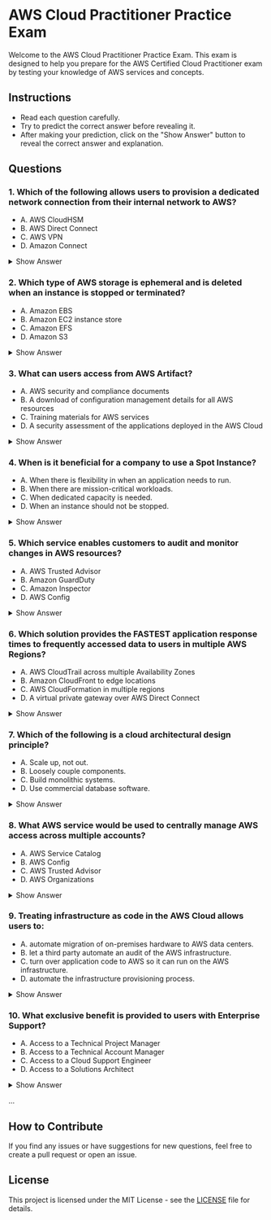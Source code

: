 # AWS Cloud Practitioner Practice Exam

Welcome to the AWS Cloud Practitioner Practice Exam. This exam is designed to help you prepare for the AWS Certified Cloud Practitioner exam by testing your knowledge of AWS services and concepts.

## Instructions

- Read each question carefully.
- Try to predict the correct answer before revealing it.
- After making your prediction, click on the "Show Answer" button to reveal the correct answer and explanation.

## Questions

### 1. Which of the following allows users to provision a dedicated network connection from their internal network to AWS?

- A. AWS CloudHSM
- B. AWS Direct Connect
- C. AWS VPN
- D. Amazon Connect

<details>
<summary>Show Answer</summary>
**Answer:** B. AWS Direct Connect

**Explanation:** AWS Direct Connect allows you to establish a dedicated network connection from your premises to AWS. It helps in reducing your network costs, increasing bandwidth throughput, and providing a more consistent network experience than Internet-based connections.
</details>

### 2. Which type of AWS storage is ephemeral and is deleted when an instance is stopped or terminated?

- A. Amazon EBS
- B. Amazon EC2 instance store
- C. Amazon EFS
- D. Amazon S3

<details>
<summary>Show Answer</summary>
**Answer:** B. Amazon EC2 instance store

**Explanation:** The instance store is temporary storage that is physically attached to the host computer for an EC2 instance. Data on the instance store is lost when the instance is stopped or terminated.
</details>

### 3. What can users access from AWS Artifact?

- A. AWS security and compliance documents
- B. A download of configuration management details for all AWS resources
- C. Training materials for AWS services
- D. A security assessment of the applications deployed in the AWS Cloud

<details>
<summary>Show Answer</summary>
**Answer:** A. AWS security and compliance documents

**Explanation:** AWS Artifact provides on-demand access to AWS’ security and compliance reports and select online agreements.
</details>

### 4. When is it beneficial for a company to use a Spot Instance?

- A. When there is flexibility in when an application needs to run.
- B. When there are mission-critical workloads.
- C. When dedicated capacity is needed.
- D. When an instance should not be stopped.

<details>
<summary>Show Answer</summary>
**Answer:** A. When there is flexibility in when an application needs to run.

**Explanation:** Spot Instances are ideal for applications that have flexible start and end times, or that can be interrupted without impacting business operations.
</details>

### 5. Which service enables customers to audit and monitor changes in AWS resources?

- A. AWS Trusted Advisor
- B. Amazon GuardDuty
- C. Amazon Inspector
- D. AWS Config

<details>
<summary>Show Answer</summary>
**Answer:** D. AWS Config

**Explanation:** AWS Config enables you to assess, audit, and evaluate the configurations of your AWS resources. It helps you to monitor and record your AWS resource configurations and automate the evaluation of recorded configurations against desired configurations.
</details>

### 6. Which solution provides the FASTEST application response times to frequently accessed data to users in multiple AWS Regions?

- A. AWS CloudTrail across multiple Availability Zones
- B. Amazon CloudFront to edge locations
- C. AWS CloudFormation in multiple regions
- D. A virtual private gateway over AWS Direct Connect

<details>
<summary>Show Answer</summary>
**Answer:** B. Amazon CloudFront to edge locations

**Explanation:** Amazon CloudFront is a content delivery network (CDN) that delivers data, videos, applications, and APIs to users globally with low latency and high transfer speeds by caching content at edge locations.
</details>

### 7. Which of the following is a cloud architectural design principle?

- A. Scale up, not out.
- B. Loosely couple components.
- C. Build monolithic systems.
- D. Use commercial database software.

<details>
<summary>Show Answer</summary>
**Answer:** B. Loosely couple components.

**Explanation:** Loosely coupling system components allows you to isolate failures and minimize impact, making the system more resilient and scalable.
</details>

### 8. What AWS service would be used to centrally manage AWS access across multiple accounts?

- A. AWS Service Catalog
- B. AWS Config
- C. AWS Trusted Advisor
- D. AWS Organizations

<details>
<summary>Show Answer</summary>
**Answer:** D. AWS Organizations

**Explanation:** AWS Organizations allows you to centrally manage and govern your environment as you grow and scale your AWS resources across multiple accounts.
</details>

### 9. Treating infrastructure as code in the AWS Cloud allows users to:

- A. automate migration of on-premises hardware to AWS data centers.
- B. let a third party automate an audit of the AWS infrastructure.
- C. turn over application code to AWS so it can run on the AWS infrastructure.
- D. automate the infrastructure provisioning process.

<details>
<summary>Show Answer</summary>
**Answer:** D. automate the infrastructure provisioning process.

**Explanation:** Infrastructure as code (IaC) is a key DevOps practice that allows you to manage infrastructure using code, leading to repeatable and reliable infrastructure provisioning.
</details>

### 10. What exclusive benefit is provided to users with Enterprise Support?

- A. Access to a Technical Project Manager
- B. Access to a Technical Account Manager
- C. Access to a Cloud Support Engineer
- D. Access to a Solutions Architect

<details>
<summary>Show Answer</summary>
**Answer:** B. Access to a Technical Account Manager

**Explanation:** Enterprise Support customers have access to a Technical Account Manager (TAM) who provides technical guidance and assistance to help plan and build solutions using best practices.
</details>

...

## How to Contribute

If you find any issues or have suggestions for new questions, feel free to create a pull request or open an issue.

## License

This project is licensed under the MIT License - see the [LICENSE](LICENSE) file for details.


